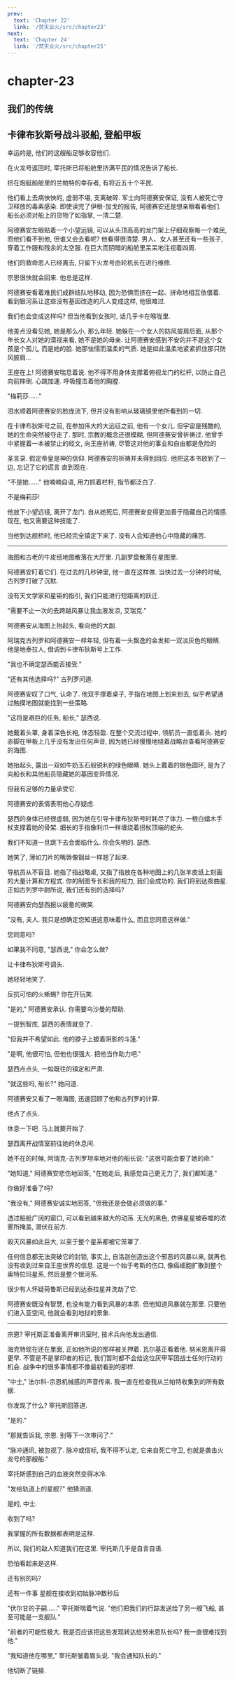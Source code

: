 ```yaml
---
prev:
  text: 'Chapter 22'
  link: '/焚天业火/src/chapter23'
next:
  text: 'Chapter 24'
  link: '/焚天业火/src/chapter25'
---
```


# chapter-23

## 我们的传统

## 卡律布狄斯号战斗驳船, 登船甲板

幸运的是, 他们的这艘船足够收容他们.

在火龙号返回时, 宰托斯已将船舱里挤满平民的情况告诉了船长.

挤在炮艇船舱里的兰帕特的幸存者, 有将近五十个平民.

他们看上去病怏怏的, 虚弱不堪, 支离破碎. 军士向阿德赛安保证, 没有人被死亡守卫释放的毒素感染. 即使读完了伊根-加戈的报告, 阿德赛安还是想亲眼看看他们. 船长必须对船上的货物了如指掌, 一清二楚.

阿德赛安左眼贴着一个小望远镜, 可以从头顶高高的龙门架上仔细观察每一个难民, 而他们看不到他, 但谁又会去看呢? 他看得很清楚. 男人、女人甚至还有一些孩子, 穿着工作服和残余的太空服. 在巨大而阴暗的船舱里呆呆地注视着四周.

他们的救命恩人已经离去, 只留下火龙号由轮机长在进行维修.

宗恩很快就会回来. 他总是这样.

阿德赛安看着难民们成群结队地移动, 因为恐惧而挤在一起、拼命地相互依偎着. 看到银河系让这些没有基因改造的凡人变成这样, 他很难过.

我们也会变成这样吗? 但当他看到女孩时, 话几乎卡在喉咙里.

他差点没看见她, 她是那么小, 那么年轻. 她躲在一个女人的防风披肩后面, 从那个年长女人对她的漠视来看, 她不是她的母亲. 让阿德赛安感到不安的并不是这个女孩是个孤儿, 而是她的脸. 她那怯懦而温柔的气质. 她是如此温柔地紧紧抓住那只防风披肩...

王座在上! 阿德赛安喘息着说. 他不得不用身体支撑着俯视龙门的栏杆, 以防止自己向前摔倒. 心跳加速. 呼吸撞击着他的胸膛.

"梅莉莎......"

泪水顺着阿德赛安的脸庞流下, 但并没有影响从玻璃镜里他所看到的一切.

在卡律布狄斯号之前, 在参加伟大的大远征之前, 他有一个女儿. 但宇宙是残酷的, 她的生命突然被夺走了. 那时, 宗教的概念还很模糊, 但阿德赛安曾祈祷过. 他曾手中紧握着一本被禁止的经文, 向王座祈祷, 尽管这对他的事业和自由都是危险的

圣言录. 假定帝皇是神的信仰. 阿德赛安的祈祷并未得到回应. 他把这本书放到了一边, 忘记了它的谎言 直到现在.

"不是她......" 他喃喃自语, 用力抓着栏杆, 指节都泛白了.

不是梅莉莎!

他放下小望远镜, 离开了龙门. 自从她死后, 阿德赛安变得更加善于隐藏自己的情感. 现在, 他又需要这种技能了.

当他到达舰桥时, 他已经完全镇定下来了. 没有人会知道他心中隐藏的痛苦.

--------

海图和古老的牛皮纸地图散落在大厅里. 几副罗盘散落在星图里.

阿德赛安盯着它们. 在过去的几秒钟里, 他一直在这样做. 当快过去一分钟的时候, 古列罗打破了沉默.

没有天文学家和星钜的指引, 我们只能进行短距离的跃迁.

"需要不止一次的去跨越风暴让我血液发凉, 艾瑞克."

阿德赛安从海图上抬起头, 看向他的大副.

阿瑞克古列罗和阿德赛安一样年轻, 但有着一头飘逸的金发和一双淡灰色的眼睛. 他是地泰拉人, 借调到卡律布狄斯号上工作.

"我也不确定瑟西能否接受."

"还有其他选择吗?" 古列罗问道.

阿德赛安叹了口气, 认命了. 他双手撑着桌子, 手指在地图上划来划去, 似乎希望通过触摸地图就能找到一些策略.

"这将是艰巨的任务, 船长," 瑟西说.

她戴着头罩, 身着深色长袍, 体态轻盈. 在整个交流过程中, 领航员一直低着头. 她的赤脚在甲板上几乎没有发出任何声音, 因为她已经慢慢地绕着战略台查看阿德赛安的海图.

她抬起头, 露出一双如牛奶玉石般锐利的绿色眼睛. 她头上戴着的银色圆环, 是为了向船长和其他船员隐藏她的基因变异情况.

但我有足够的力量承受它.

阿德赛安的表情表明他心存疑虑.

瑟西的身体已经很虚弱, 因为她在引导卡律布狄斯号时耗尽了体力. 一根白蜡木手杖支撑着她的骨架. 细长的手指像利爪一样缠绕着拐杖顶端的蛇头.

我们不知道一旦跳下去会面临什么. 你会失明的. 瑟西.

她笑了, 薄如刀片的嘴唇像钢丝一样翘了起来.

导航员从不盲目. 她指了指战略桌, 又指了指放在各种地图上的几张羊皮纸上刻画的大量计算和方程式. 你的制图专长和我的视力, 我们会成功的. 我们将到达夜曲星. 正如古列罗中尉所说, 我们还有别的选择吗?

阿德赛安向瑟西报以疲惫的微笑.

"没有, 夫人. 我只是想确定您知道这意味着什么, 而且您同意这样做."

您同意吗?

如果我不同意, "瑟西说," 你会怎么做?

让卡律布狄斯号调头.

她轻轻地笑了.

反抗可怕的火蜥蜴? 你在开玩笑.

"是的," 阿德赛安承认. 你需要乌沙曼的帮助.

一提到智库, 瑟西的表情就变了.

"但我并不希望如此. 他的脖子上披着阴影的斗篷."

"是啊, 他很可怕, 但他也很强大. 把他当作助力吧."

瑟西点点头, 一如既往的镇定和严肃.

"就这些吗, 船长?" 她问道.

阿德赛安又看了一眼海图, 迅速回顾了他和古列罗的计算.

他点了点头.

休息一下吧. 马上就要开始了.

瑟西离开战情室前往她的休息间.

她不在的时候, 阿瑞克-古列罗坦率地对他的船长说: "这很可能会要了她的命."

"她知道," 阿德赛安悲伤地回答, "在她走后, 我感觉自己更无力了, 我们都知道."

你做好准备了吗?

"我没有," 阿德赛安诚实地回答, "但我还是会做必须做的事."

透过船舱广阔的窗口, 可以看到越来越大的动荡. 无光的黑色, 仿佛星星被吞噬的浓雾所掩盖, 潜伏在前方.

毁灭风暴如此巨大, 以至于整个星系都被它笼罩了.

任何信息都无法突破它的封锁, 事实上, 自洛迦创造出这个邪恶的风暴以来, 就再也没有收到过来自王座世界的信息. 这是一个始于考斯的伤口, 像癌细胞扩散到整个奥特拉玛星系, 然后是整个银河系.

很少有人怀疑荷鲁斯已经到达泰拉星并洗劫了它.

阿德赛安既没有智慧, 也没有能力看到风暴的本质. 但他知道风暴就在那里. 只要他们进入亚空间, 他就会看到地狱的景象.

--------

宗恩? 宰托斯正准备离开审讯室时, 技术兵向他发出通信.

海克特现在还在里面, 正如他所说的那样被关押着. 瓦尔基正看着他. 努米恩离开得更早. 不管是不是掌印者的标记, 我们暂时都不会给这位灰甲军团战士任何行动的机会. 战争中的很多事情都不像最初看到的那样.

"中士," 法尔科-宗恩机械感的声音传来. 我一直在检查我从兰帕特收集到的所有数据.

你发现了什么? 宰托斯回答道.

"是的."

"那就告诉我, 宗恩. 别等下一次审问了."

"脉冲通讯, 被忽视了. 脉冲或信标, 我不得不认定, 它来自死亡守卫, 也就是袭击火龙号的那艘船."

宰托斯感到自己的血液突然变得冰冷.

"发给轨道上的星舰?" 他猜测道.

是的, 中士.

收到了吗?

我掌握的所有数据都表明是这样.

所以, 我们的敌人知道我们在这里. 宰托斯几乎是自言自语.

恐怕看起来是这样.

还有别的吗?

还有一件事 星舰在接收到初始脉冲数秒后

"伏尔甘的子嗣......" 宰托斯喘着气说. "他们把我们的行踪发送给了另一艘飞船, 甚至可能是一支舰队."

"前者的可能性极大. 我是否应该把这些发现转达给努米恩队长吗? 我一直很难找到他."

"我知道他在哪里," 宰托斯皱着眉头说. "我会通知队长的."

他切断了链接.
